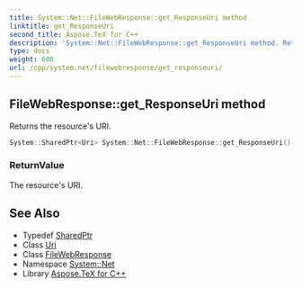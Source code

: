 ```yaml
---
title: System::Net::FileWebResponse::get_ResponseUri method
linktitle: get_ResponseUri
second_title: Aspose.TeX for C++
description: 'System::Net::FileWebResponse::get_ResponseUri method. Returns the resource''s URI in C++.'
type: docs
weight: 600
url: /cpp/system.net/filewebresponse/get_responseuri/
---
```

## FileWebResponse::get_ResponseUri method


Returns the resource's URI.

```cpp
System::SharedPtr<Uri> System::Net::FileWebResponse::get_ResponseUri() override
```


### ReturnValue

The resource's URI.

## See Also

* Typedef [SharedPtr](../../../system/sharedptr/)
* Class [Uri](../../../system/uri/)
* Class [FileWebResponse](../)
* Namespace [System::Net](../../)
* Library [Aspose.TeX for C++](../../../)
